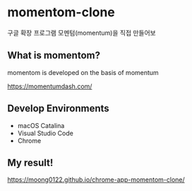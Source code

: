 # momentom-clone
구글 확장 프로그램 모멘텀(momentum)을 직접 만들어보

## What is momentom?
momentom is developed on the basis of momentum

https://momentumdash.com/

## Develop Environments

* macOS Catalina
* Visual Studio Code
* Chrome

## My result!
https://moong0122.github.io/chrome-app-momentom-clone/
